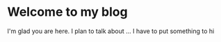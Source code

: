 # Welcome to my blog

I'm glad you are here. I plan to talk about ...
I have to put something to hi
